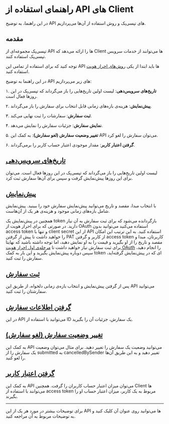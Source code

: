 # راهنمای استفاده از API های Client

در این راهنما، به توضیح
API
های تپسی‌پک و روش استفاده از آن‌ها می‌پردازیم.

## مقدمه

تپسی‌پک مجموعه‌ای از
API
ها را ارائه می‌دهد که
Client
ها می‌توانند از خدمات سرویس تپسی‌پک استفاده کنند.

توجه کنید که برای استفاده از تمامی این
API
ها باید ابتدا از یکی 
[روش‌های احراز هویت](./authorization/README.fa.md)
استفاده کنید.


در این راهنما به توضیح
API
های زیر می‌پردازیم:

۱. **تاریخ‌های سرویس‌دهی**:
لیست اولین تاریخ‌هایی را باز می‌گرداند که تپسی‌پک در این روزها فعال است.

۲. **پیش‌نمایش**: 
هزینه‌ی بازه‌های زمانی قابل انتخاب برای سفارش را باز می‌گرداند.

۳. **ثبت سفارش**: 
سفارشات را ثبت نهایی می‌کند.

۴. **نمایش سفارش**: جزئیات سفارش را نمایش می‌دهد.

۵. **تغییر وضعیت سفارش (لغو سفارش)**: به کمک این
API
می‌توان سفارش را لغو کرد.

۶. **گرفتن اعتبار کاربر**: مقدار موجودی اعتبار حساب کاربر را برمی‌گرداند.

## [تاریخ‌های سرویس‌دهی](time/README.fa.md#سرویس-تپسی‌پک-api-تاریخ‌های-سرویس‌دهی)

لیست اولین تاریخ‌هایی را باز می‌گرداند که تپسی‌پک در این روزها فعال است.
می‌توان برای این روزها پیش‌نمایش گرفت و سپس برای آن‌ها سفارش ثبت کرد.

## [پیش‌نمایش](order/README.fa.md#پیش‌نمایش)

با انتخاب مبدا، مقصد و تاریخ می‌توانید پیش‌نمایش سفارش خود را ببینید.
پیش‌نمایش شامل بازه‌های زمانی موجود و هزینه‌ی هر یک از آن‌هاست.

همچنین در پیش‌نمایش یک
token
بازگردانده می‌شود که برای ثبت سفارش به آن نیاز دارید.
در صورتی که برای احراز هویت از
OAuth
استفاده می‌کنید می‌توانید بدون
access token
و تنها با
client secret
از این
API
استفاده کنید. به این ترتیب این امکان را خواهید داشت تا پیش از گرفتن 
PAT
از کاربر و گرفتن
access token 
کاربرتان، مبدا و مقصد و تاریخ را از او بگیرید و قیمت را به او نمایش دهید، اما توجه داشته باشید که نهایتا برای ثبت سفارش نیاز خواهید داشت تا
[مرحله‌ی اول احراز هویت OAuth](../authorization/oauth/README.fa.md#۱-ساخت-personal-access-token-pat)
را انجام دهید، سپس دوباره پیش‌نمایش بگیرید و این بار به کمک
token
ای که در پیش‌نمایش گرفته‌اید، سفارش را ثبت کنید.


## [ثبت سفارش](order/README.fa.md#ثبت-سفارش)

پس از گرفتن پیش‌نمایش و انتخاب بازه‌ی زمانی دلخواه، از طریق این
API
می‌توانید سفارشتان را ثبت کنید.

## [گرفتن اطلاعات سفارش](order/README.fa.md#گرفتن-اطلاعات-سفارش)

در این
API
می‌توانید با استفاده از
ID
یک سفارش، جزئيات آن را بگیرید.

## [تغییر وضعیت سفارش (لغو سفارش)](order/README.fa.md#تغییر-وضعیت-سفارش-لغو-سفارش)

به کمک این
API
می‌توانید وضعیت یک سفارش را تغییر دهید. برای مثال می‌توان وضعیت یک سفارش را از
submitted
به
cancelledBySender
تغییر دهید و به این طریق آن‌ها را لغو کنید.

## [گرفتن اعتبار کاربر](user/README.fa.md#)

به کمک این
API
می‌توان میزان اعتبار حساب کاربران را گرفت.
همچنین
Client
ها می‌توانند با استفاده از
access token
مربوط به یک کاربر، میزان اعتبار حساب او را بگیرند.

---

برای توضیحات بیشتر در مورد هر یک از این
API
ها می‌توانید روی عنوان آن کلیک کنید و به توضیحات مربوط به آن مراجعه کنید.
